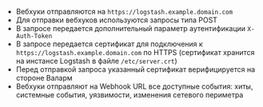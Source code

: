 * Вебхуки отправляются на `https://logstash.example.domain.com`
* Для отправки вебхуков используются запросы типа POST
* В запросе передается дополнительный параметр аутентификации `X-Auth-Token`
* В запросе передается сертификат для подключения к `https://logstash.example.domain.com` по HTTPS (сертификат хранится на инстансе Logstash в файле `/etc/server.crt`)
* Перед отправкой запроса указанный сертификат верифицируется на стороне Валарм
* Вебхуки отправляют на Webhook URL все доступные события: хиты, системные события, уязвимости, изменения сетевого периметра